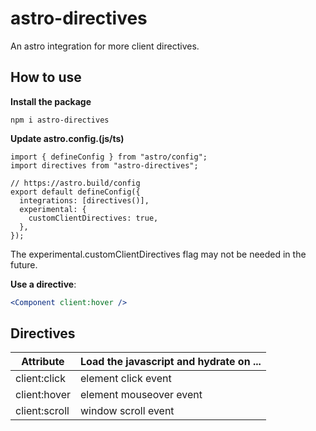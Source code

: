 # astro-directives

An astro integration for more client directives.

## How to use

**Install the package**

```
npm i astro-directives
```

**Update astro.config.(js/ts)**

```tsx
import { defineConfig } from "astro/config";
import directives from "astro-directives";

// https://astro.build/config
export default defineConfig({
  integrations: [directives()],
  experimental: {
    customClientDirectives: true,
  },
});
```

The experimental.customClientDirectives flag may not be needed in the future.

**Use a directive**:

```jsx
<Component client:hover />
```

## Directives

| Attribute                      | Load the javascript and hydrate on ...                               |
| ------------------------------ | -------------------------------------------------------------------- |
| client:click                   | element click event                                                  |
| client:hover                   | element mouseover event                                              |
| client:scroll                  | window scroll event                                                  |
